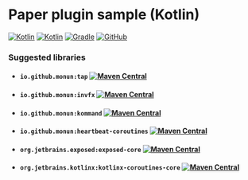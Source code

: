 # Paper plugin sample (Kotlin)

[![Kotlin](https://img.shields.io/badge/java-17-ED8B00.svg?logo=java)](https://www.azul.com/)
[![Kotlin](https://img.shields.io/badge/kotlin-1.6.10-585DEF.svg?logo=kotlin)](http://kotlinlang.org)
[![Gradle](https://img.shields.io/badge/gradle-7.3.3-02303A.svg?logo=gradle)](https://gradle.org)
[![GitHub](https://img.shields.io/github/license/monun/paper-sample)](https://www.gnu.org/licenses/gpl-3.0.html)

### Suggested libraries
* #### `io.github.monun:tap` [![Maven Central](https://img.shields.io/maven-central/v/io.github.monun/tap)](https://search.maven.org/artifact/io.github.monun/tap/)
* #### `io.github.monun:invfx` [![Maven Central](https://img.shields.io/maven-central/v/io.github.monun/invfx)](https://search.maven.org/artifact/io.github.monun/invfx/)
* #### `io.github.monun:kommand` [![Maven Central](https://img.shields.io/maven-central/v/io.github.monun/kommand)](https://search.maven.org/artifact/io.github.monun/kommand/)
* #### `io.github.monun:heartbeat-coroutines` [![Maven Central](https://img.shields.io/maven-central/v/io.github.monun/heartbeat-coroutines)](https://search.maven.org/artifact/io.github.monun/heartbeat-coroutines/)
* #### `org.jetbrains.exposed:exposed-core` [![Maven Central](https://img.shields.io/maven-central/v/org.jetbrains.exposed/exposed-core)](https://search.maven.org/artifact/org.jetbrains.exposed/exposed-core/)
* #### `org.jetbrains.kotlinx:kotlinx-coroutines-core` [![Maven Central](https://img.shields.io/maven-central/v/org.jetbrains.kotlinx/kotlinx-coroutines-core)](https://search.maven.org/artifact/org.jetbrains.kotlinx/kotlinx-coroutines-core/)
